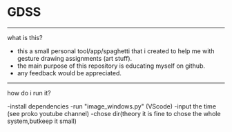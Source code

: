 # GDSS
__________________________________________________________________________
what is this?

- this a small personal tool/app/spaghetti that i created to help me with gesture drawing assignments (art stuff). 
- the main purpose of this repository is educating myself on github.
- any feedback would be appreciated.
__________________________________________________________________________
how do i run it?

-install dependencies
-run "image_windows.py" (VScode)
-input the time (see proko youtube channel)
-chose dir(theory it is fine to chose the whole system,butkeep it small)
 

